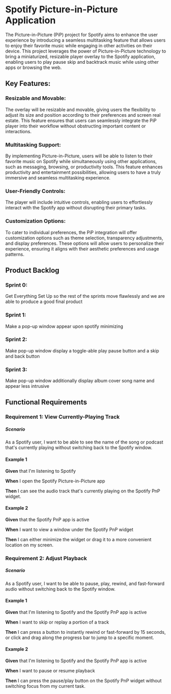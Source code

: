 # Spotify Picture-in-Picture Application
The Picture-in-Picture (PiP) project for Spotify aims to enhance the user experience by introducing a seamless multitasking feature that allows users to enjoy their favorite music while engaging in other activities on their device. This project leverages the power of Picture-in-Picture technology to bring a miniaturized, resizable player overlay to the Spotify application, enabling users to play pause skip and backtrack music while using other apps or browsing the web.

## Key Features:
### **Resizable and Movable:** 
The overlay will be resizable and movable, giving users the flexibility to adjust its size and position according to their preferences and screen real estate. This feature ensures that users can seamlessly integrate the PiP player into their workflow without obstructing important content or interactions.

### **Multitasking Support:** 
By implementing Picture-in-Picture, users will be able to listen to their favorite music on Spotify while simultaneously using other applications, such as messaging, browsing, or productivity tools. This feature enhances productivity and entertainment possibilities, allowing users to have a truly immersive and seamless multitasking experience.

### **User-Friendly Controls:** 
The player will include intuitive controls, enabling users to effortlessly interact with the Spotify app without disrupting their primary tasks. 

### **Customization Options:** 
To cater to individual preferences, the PiP integration will offer customization options such as theme selection, transparency adjustments, and display preferences. These options will allow users to personalize their experience, ensuring it aligns with their aesthetic preferences and usage patterns.

## Product Backlog
### Sprint 0:
Get Everything Set Up so the rest of the sprints move flawlessly and we are able to produce a good final product

### Sprint 1:
Make a pop-up window appear upon spotify minimizing

### Sprint 2:
Make pop-up window display a toggle-able play pause button and a skip and back button

### Sprint 3:
Make pop-up window additionally display album cover song name and appear less intrusive

## Functional Requirements
### Requirement 1: View Currently-Playing Track
##### Scenario
As a Spotify user, I want to be able to see the name of the song or podcast that's currently playing without switching back to the Spotify window.

#### Example 1
**Given** that I'm listening to Spotify

**When** I open the Spotify Picture-in-Picture app

**Then** I can see the audio track that's currently playing on the Spotify PnP widget.

#### Example 2
**Given** that the Spotify PnP app is active

**When** I want to view a window under the Spotify PnP widget

**Then** I can either minimize the widget or drag it to a more convenient location on my screen.

### Requirement 2: Adjust Playback
##### Scenario
As a Spotify user, I want to be able to pause, play, rewind, and fast-forward audio without switching back to the Spotify window.

#### Example 1
**Given** that I'm listening to Spotify and the Spotify PnP app is active

**When** I want to skip or replay a portion of a track

**Then** I can press a button to instantly rewind or fast-forward by 15 seconds, or click and drag along the progress bar to jump to a specific moment.

#### Example 2
**Given** that I'm listening to Spotify and the Spotify PnP app is active

**When** I want to pause or resume playback

**Then** I can press the pause/play button on the Spotify PnP widget without switching focus from my current task.

